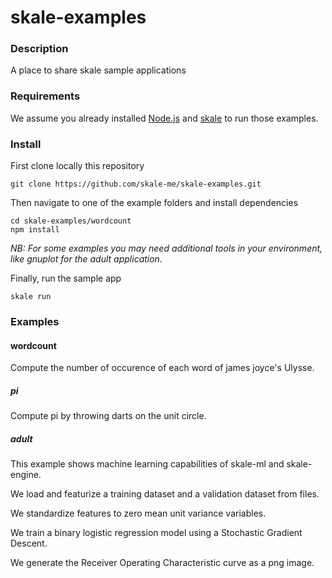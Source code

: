 # skale-examples
### Description
A place to share skale sample applications 

### Requirements
We assume you already installed [Node.js](https://nodejs.org/en/) and [skale](https://github.com/skale-me/skale-cli) to run those examples.

### Install

First clone locally this repository

	git clone https://github.com/skale-me/skale-examples.git

Then navigate to one of the example folders and install dependencies

	cd skale-examples/wordcount
	npm install

*NB: For some examples you may need additional tools in your environment, like gnuplot for the adult application.*

Finally, run the sample app
	
	skale run

### Examples
#### wordcount
Compute the number of occurence of each word of james joyce's Ulysse.

##### pi
Compute pi by throwing darts on the unit circle.

##### adult
This example shows machine learning capabilities of skale-ml and skale-engine.

We load and featurize a training dataset and a validation dataset from files. 

We standardize features to zero mean unit variance variables. 

We train a binary logistic regression model using a Stochastic Gradient Descent. 

We generate the Receiver Operating Characteristic curve as a png image.
